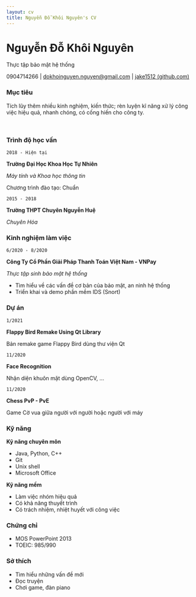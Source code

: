 ```yaml
---
layout: cv
title: Nguyễn Đỗ Khôi Nguyên's CV
---
```

# Nguyễn Đỗ Khôi Nguyên
Thực tập bảo mật hệ thống


<div id="webaddress">
<a>0904714266</a>
| <a href="mailto:dokhoinguyen.nguyen@gmail.com">dokhoinguyen.nguyen@gmail.com</a>
  | <a href="https://github.com/jake1512"><i class="fab fa-github"></i>jake1512 (github.com)</a>
</div>


### Mục tiêu
Tích lũy thêm nhiều kinh nghiệm, kiến thức; rèn luyện kĩ năng xử lý công việc hiệu quả, nhanh chóng, có cống hiến cho công ty.

<br />

### Trình độ học vấn

`2018 - Hiện tại`

**Trường Đại Học Khoa Học Tự Nhiên**

_Máy tính và Khoa học thông tin_

Chương trình đào tạo: Chuẩn

`2015 - 2018`

**Trường THPT Chuyên Nguyễn Huệ**

_Chuyên Hóa_

### Kinh nghiệm làm việc

`6/2020 - 8/2020`

**Công Ty Cổ Phần Giải Pháp Thanh Toán Việt Nam - VNPay**

_Thực tập sinh bảo mật hệ thống_

- Tìm hiểu về các vấn đề cơ bản của bảo mật, an ninh hệ thống
- Triển khai và demo phần mềm IDS (Snort)

### Dự án

`1/2021`

**Flappy Bird Remake Using Qt Library**

Bản remake game Flappy Bird dùng thư viện Qt

`11/2020`

**Face Recognition**

Nhận diện khuôn mặt dùng OpenCV, ...

`11/2020`

**Chess PvP - PvE**

Game Cờ vua giữa người với người hoặc người với máy

### Kỹ năng

**Kỹ năng chuyên môn**

- Java, Python, C++
- Git
- Unix shell
- Microsoft Office

**Kỹ năng mềm**
- Làm việc nhóm hiệu quả
- Có khả năng thuyết trình
- Có trách nhiệm, nhiệt huyết với công việc

### Chứng chỉ
- MOS PowerPoint 2013
- TOEIC: 985/990

### Sở thích
- Tìm hiểu những vấn đề mới
- Đọc truyện
- Chơi game, đàn piano
